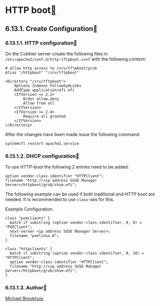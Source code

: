# HTTP boot[](https://cobbler.readthedocs.io/en/latest/user-guide/httpboot.html#http-boot)

## 6.13.1. Create Configuration[](https://cobbler.readthedocs.io/en/latest/user-guide/httpboot.html#create-configuration)

### 6.13.1.1. HTTP configuration[](https://cobbler.readthedocs.io/en/latest/user-guide/httpboot.html#http-configuration)

On the Cobbler server create the following files in `/etc/apache2/conf.d/http-tftpboot.conf` with the following content:

```
# allow http access to /srv/tftpboot/grub
Alias "/httpboot" "/srv/tftpboot"

<Directory "/srv/tftpboot">
    Options Indexes FollowSymLinks
    AddType application/efi efi
    <IfVersion <= 2.2>
        Order allow,deny
        Allow from all
    </IfVersion>
    <IfVersion >= 2.4>
        Require all granted
    </IfVersion>
</Directory>
```

After the changes have been made issue the following command:

```
systemctl restart apache2.service
```

### 6.13.1.2. DHCP configuration[](https://cobbler.readthedocs.io/en/latest/user-guide/httpboot.html#dhcp-configuration)

To use HTTP-boot the following 2 entries need to be added:

```
option vendor-class-identifier "HTTPClient";
filename "http://<ip address SUSE Manager Server>/httpboot/grub/shim.efi";
```

The following example can be used if both traditional and HTTP boot are needed. It is recommended to use `class`-ses for this.

Example Configuration:

```
class "pxeclients" {
  match if substring (option vendor-class-identifier, 0, 9) = "PXEClient";
  next-server <ip address SUSE Manager Server>;
  filename "pxelinux.0";
}

class "httpclients" {
  match if substring (option vendor-class-identifier, 0, 10) = "HTTPClient";
  option vendor-class-identifier "HTTPClient";
  filename "http://<ip address SUSE Manager Server>/httpboot/grub/shim.efi";
}
```

### 6.13.1.3. Author[](https://cobbler.readthedocs.io/en/latest/user-guide/httpboot.html#author)

[Michael Brookhuis](https://github.com/mbrookhuis)